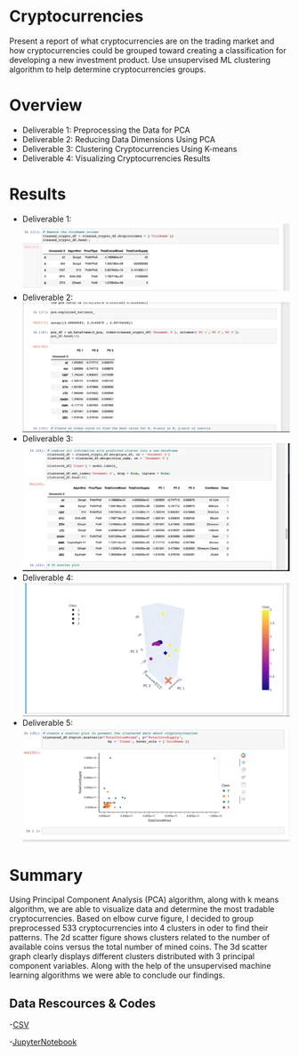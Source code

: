 # Cryptocurrencies

  Present a report of what cryptocurrencies are on the trading market and how cryptocurrencies could be grouped toward creating a classification for developing a new investment product. Use unsupervised ML clustering algorithm to help determine cryptocurrencies groups.

# Overview
- Deliverable 1: Preprocessing the Data for PCA
- Deliverable 2: Reducing Data Dimensions Using PCA
- Deliverable 3: Clustering Cryptocurrencies Using K-means
- Deliverable 4: Visualizing Cryptocurrencies Results

# Results
- Deliverable 1:
![](Resources/Pictures/D1.png)
- Deliverable 2:
![](Resources/Pictures/D2.png)
- Deliverable 3:
![](Resources/Pictures/D3.png)
- Deliverable 4:
![](Resources/Pictures/D4.png)
- Deliverable 5:
![](Resources/Pictures/D5.png)

# Summary
Using Principal Component Analysis (PCA) algorithm, along with k means algorithm, we are able to visualize data and determine the most tradable cryptocurrencies. Based on elbow curve figure, I decided to group preprocessed 533 cryptocurrencies into 4 clusters in oder to find their patterns. The 2d scatter figure shows clusters related to the number of available coins versus the total number of mined coins. The 3d scatter graph clearly displays different clusters distributed with 3 principal component variables. Along with the help of the unsupervised machine learning algorithms we were able to conclude our findings.
## Data Rescources & Codes

-[CSV](Resources/CSV/crypto_data.csv)

-[JupyterNotebook](crypto_clustering.ipynb)

